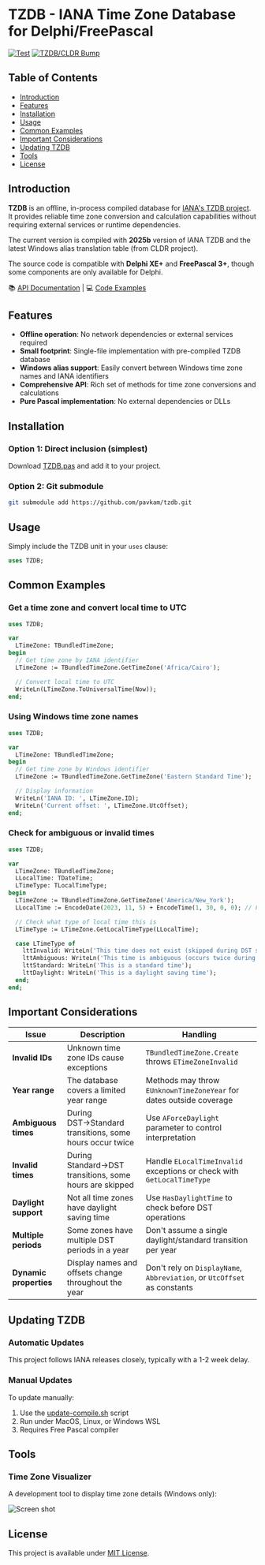 # TZDB - IANA Time Zone Database for Delphi/FreePascal

[![Test](https://github.com/pavkam/tzdb/actions/workflows/test.yml/badge.svg?branch=master)](https://github.com/pavkam/tzdb/actions/workflows/test.yml)
[![TZDB/CLDR Bump](https://github.com/pavkam/tzdb/actions/workflows/bump.yml/badge.svg?branch=master)](https://github.com/pavkam/tzdb/actions/workflows/bump.yml)

## Table of Contents

- [Introduction](#introduction)
- [Features](#features)
- [Installation](#installation)
- [Usage](#usage)
- [Common Examples](#common-examples)
- [Important Considerations](#important-considerations)
- [Updating TZDB](#updating-tzdb)
- [Tools](#tools)
- [License](#license)

## Introduction

**TZDB** is an offline, in-process compiled database for [IANA's TZDB project](https://www.iana.org/time-zones). It provides reliable time zone conversion and calculation capabilities without requiring external services or runtime dependencies.

The current version is compiled with **2025b** version of IANA TZDB and the latest Windows alias translation table (from CLDR project).

The source code is compatible with **Delphi XE+** and **FreePascal 3+**, though some components are only available for Delphi.

📚 [API Documentation](https://github.com/pavkam/tzdb/wiki/API-Documentation) | 💻 [Code Examples](https://github.com/pavkam/tzdb/wiki/Code-Examples)

## Features

- **Offline operation**: No network dependencies or external services required
- **Small footprint**: Single-file implementation with pre-compiled TZDB database
- **Windows alias support**: Easily convert between Windows time zone names and IANA identifiers
- **Comprehensive API**: Rich set of methods for time zone conversions and calculations
- **Pure Pascal implementation**: No external dependencies or DLLs

## Installation

### Option 1: Direct inclusion (simplest)

Download [TZDB.pas](https://raw.githubusercontent.com/pavkam/tzdb/master/dist/TZDB.pas) and add it to your project.

### Option 2: Git submodule

```bash
git submodule add https://github.com/pavkam/tzdb.git
```

## Usage

Simply include the TZDB unit in your `uses` clause:

```pascal
uses TZDB;
```

## Common Examples

### Get a time zone and convert local time to UTC

```pascal
uses TZDB;

var
  LTimeZone: TBundledTimeZone;
begin
  // Get time zone by IANA identifier
  LTimeZone := TBundledTimeZone.GetTimeZone('Africa/Cairo');

  // Convert local time to UTC
  WriteLn(LTimeZone.ToUniversalTime(Now));
end;
```

### Using Windows time zone names

```pascal
uses TZDB;

var
  LTimeZone: TBundledTimeZone;
begin
  // Get time zone by Windows identifier
  LTimeZone := TBundledTimeZone.GetTimeZone('Eastern Standard Time');

  // Display information
  WriteLn('IANA ID: ', LTimeZone.ID);
  WriteLn('Current offset: ', LTimeZone.UtcOffset);
end;
```

### Check for ambiguous or invalid times

```pascal
uses TZDB;

var
  LTimeZone: TBundledTimeZone;
  LLocalTime: TDateTime;
  LTimeType: TLocalTimeType;
begin
  LTimeZone := TBundledTimeZone.GetTimeZone('America/New_York');
  LLocalTime := EncodeDate(2023, 11, 5) + EncodeTime(1, 30, 0, 0); // Fall DST transition

  // Check what type of local time this is
  LTimeType := LTimeZone.GetLocalTimeType(LLocalTime);

  case LTimeType of
    lttInvalid: WriteLn('This time does not exist (skipped during DST start)');
    lttAmbiguous: WriteLn('This time is ambiguous (occurs twice during DST end)');
    lttStandard: WriteLn('This is a standard time');
    lttDaylight: WriteLn('This is a daylight saving time');
  end;
end;
```

## Important Considerations

| Issue | Description | Handling |
|-------|-------------|----------|
| **Invalid IDs** | Unknown time zone IDs cause exceptions | `TBundledTimeZone.Create` throws `ETimeZoneInvalid` |
| **Year range** | The database covers a limited year range | Methods may throw `EUnknownTimeZoneYear` for dates outside coverage |
| **Ambiguous times** | During DST→Standard transitions, some hours occur twice | Use `AForceDaylight` parameter to control interpretation |
| **Invalid times** | During Standard→DST transitions, some hours are skipped | Handle `ELocalTimeInvalid` exceptions or check with `GetLocalTimeType` |
| **Daylight support** | Not all time zones have daylight saving time | Use `HasDaylightTime` to check before DST operations |
| **Multiple periods** | Some zones have multiple DST periods in a year | Don't assume a single daylight/standard transition per year |
| **Dynamic properties** | Display names and offsets change throughout the year | Don't rely on `DisplayName`, `Abbreviation`, or `UtcOffset` as constants |

## Updating TZDB

### Automatic Updates

This project follows IANA releases closely, typically with a 1-2 week delay.

### Manual Updates

To update manually:

1. Use the [update-compile.sh](https://raw.githubusercontent.com/pavkam/tzdb/master/update-compile.sh) script
2. Run under MacOS, Linux, or Windows WSL
3. Requires Free Pascal compiler

## Tools

### Time Zone Visualizer

A development tool to display time zone details (Windows only):

![Screen shot](media/tz_vis.jpg)

## License

This project is available under [MIT License](LICENSE).
